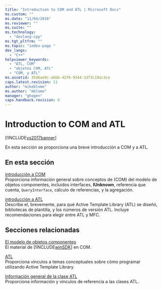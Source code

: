 ```yaml
---
title: "Introduction to COM and ATL | Microsoft Docs"
ms.custom: ""
ms.date: "11/04/2016"
ms.reviewer: ""
ms.suite: ""
ms.technology: 
  - "devlang-cpp"
ms.tgt_pltfrm: ""
ms.topic: "index-page "
dev_langs: 
  - "C++"
helpviewer_keywords: 
  - "ATL, COM"
  - "objetos COM, ATL"
  - "COM, y ATL"
ms.assetid: 35d6ae9c-abbb-42f0-9344-33f3c19ac3ce
caps.latest.revision: 11
author: "mikeblome"
ms.author: "mblome"
manager: "ghogen"
caps.handback.revision: 6
---
```

# Introduction to COM and ATL
[!INCLUDE[vs2017banner](../assembler/inline/includes/vs2017banner.md)]

En esta sección se proporciona una breve introducción a COM y a ATL.  
  
## En esta sección  
 [introducción a COM](../atl/introduction-to-com.md)  
 Proporciona información general sobre conceptos de \(COM\) del modelo de objetos componentes, incluidos interfaces, **IUnknown**, referencia que cuenta, `QueryInterface`, cálculo de referencias, y la agregación.  
  
 [introducción a ATL](../atl/introduction-to-atl.md)  
 Describe el, brevemente, para qué Active Template Library \(ATL\) se diseñó, bibliotecas de plantilla, y los números de versión ATL.  Incluye recomendaciones para elegir entre ATL y MFC.  
  
## Secciones relacionadas  
 [El modelo de objetos componentes](http://msdn.microsoft.com/library/windows/desktop/ms694363)  
 El material de [!INCLUDE[winSDK](../atl/includes/winsdk_md.md)] en COM.  
  
 [ATL](../atl/active-template-library-atl-concepts.md)  
 Proporciona vínculos a temas conceptuales sobre cómo programar utilizando Active Template Library.  
  
 [Información general de la clase ATL](../atl/atl-class-overview.md)  
 Proporciona información y vínculos de referencia a las clases ATL.